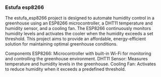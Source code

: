 ### Estufa esp8266

The estufa_esp8266 project is designed to automate humidity control in a greenhouse using an ESP8266 microcontroller, a DHT11 temperature and humidity sensor, and a cooling fan. The ESP8266 continuously monitors humidity levels and activates the cooler when the humidity exceeds a set threshold. This project aims to provide an affordable, energy-efficient solution for maintaining optimal greenhouse conditions.

Components
ESP8266: Microcontroller with built-in Wi-Fi for monitoring and controlling the greenhouse environment.
DHT11 Sensor: Measures temperature and humidity levels in the greenhouse.
Cooling Fan: Activates to reduce humidity when it exceeds a predefined threshold.
